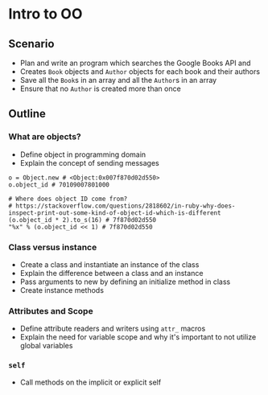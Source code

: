# Intro to OO

## Scenario
* Plan and write an program which searches the Google Books API and
* Creates `Book` objects and `Author` objects for each book and their authors
* Save all the `Book`s in an array and all the `Author`s in an array
* Ensure that no `Author` is created more than once

## Outline

### What are objects?
* Define object in programming domain
* Explain the concept of sending messages

```
o = Object.new # <Object:0x007f870d02d550>
o.object_id # 70109007801000

# Where does object ID come from?
# https://stackoverflow.com/questions/2818602/in-ruby-why-does-inspect-print-out-some-kind-of-object-id-which-is-different
(o.object_id * 2).to_s(16) # 7f870d02d550
"%x" % (o.object_id << 1) # 7f870d02d550
```

### Class versus instance
* Create a class and instantiate an instance of the class
* Explain the difference between a class and an instance
* Pass arguments to new by defining an initialize method in class
* Create instance methods

### Attributes and Scope
* Define attribute readers and writers using `attr_` macros
* Explain the need for variable scope and why it's important to not utilize global variables

### `self`
* Call methods on the implicit or explicit self
